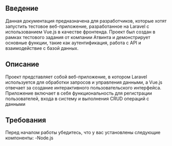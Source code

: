 ## Введение

Данная документация предназначена для разработчиков, которые хотят запустить тестовое веб-приложение, разработанное на Laravel с использованием Vue.js в качестве фронтенда. Проект был создан в рамках тестового задания от компании Атвинта и демонстрирует основные функции, такие как аутентификация, работа с API и взаимодействие с базой данных.

## Описание

Проект представляет собой веб-приложение, в котором Laravel используется для обработки запросов и управления данными, а Vue.js отвечает за создание интерактивного пользовательского интерфейса. Приложение включает в себя функциональность для регистрации пользователей, входа в систему и выполнения CRUD операций с данными

## Требования

Перед началом работы убедитесь, что у вас установлены следующие компоненты:
-Node.js
